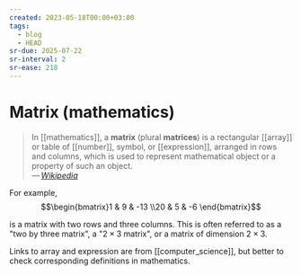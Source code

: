 ```yaml
---
created: 2023-05-18T00:00+03:00
tags:
  - blog
  - HEAD
sr-due: 2025-07-22
sr-interval: 2
sr-ease: 218
---
```


# Matrix (mathematics)

> In [[mathematics]], a **matrix** (plural **matrices**) is a rectangular [[array]] or table of [[number]], symbol, or [[expression]], arranged in rows and columns, which is used to represent mathematical object or a property of such an object.\
> — <cite>[Wikipedia](https://en.wikipedia.org/wiki/Matrix_(mathematics))</cite>

For example, $$\begin{bmatrix}1 & 9 & -13 \\20 & 5 & -6 \end{bmatrix}$$

is a matrix with two rows and three columns. This is often referred to as a "two by three matrix", a "$2\times 3$ matrix", or a matrix of dimension $2\times 3$.

Links to array and expression are from [[computer_science]], but better to check corresponding definitions in mathematics.
